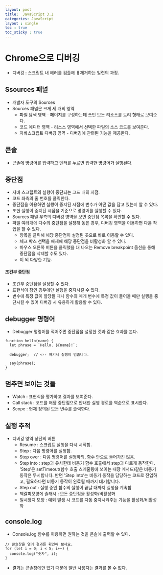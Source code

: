 ```yaml
---
layout: post
title:  JavaScript 3.1
categories: JavaScript
layout : single
toc : true 
toc_sticky : true
---
```


# Chrome으로 디버깅

- 디버깅 : 스크립트 내 에러를 검출해 ㅐ제거하는 일련의 과정.



## Ssources 패널

- 개발자 도구의 Sources
- Sources 패널은 크게 세 개의 영역
  - 파일 탐색 영역 - 페이지를 구성하는데 쓰인 모든 리소스를 트리 형태로 보여준다.
  - 코드 에디터 영역 - 리소스 영역에서 선택한 파일의 소스 코드를 보여준다.
  - 자바스크립트 디버깅 영역 - 디버깅에 관련된 기능을 제공한다.



## 콘솔

- 콘솔에 명령어를 입력하고 엔터를 누르면 입력한 명령어가 실행된다.



## 중단점

- 자바 스크립트의 실행이 중단되는 코드 내의 지점.
- 코드 좌측의 줄 번호를 클릭한다.
- 중단점을 이용하면 실행이 중지된 시점에 변수가 어떤 값을 담고 있는지 알 수 있다.
- 또한 실행이 중지된 시점을 기준으로 명령어를 실행할 수 있다.
- Sources 패널 우측의 디버깅 영역을 보면 중단점 목록을 확인할 수 있다.
- 파일 여러개에 다수의 중단점을 설정해 놓은 경우, 디버깅 영역을 이용하면 다음 작업을 할 수 있다.
  - 항목을 클릭해 해당 중단점이 설정된 곳으로 바로 이동할 수 있다.
  - 체크 박스 선택을 해제해 해당 중단점을 비활성화 할 수 있다.
  - 마우스 오른쪽 버튼을 클릭했을 대 나오는 Remove breakpoint 옵션을 통해 중단점을 삭제할 수도 있다.
  - 이 외 다양한 기능.



#### 조건부 중단점

- 조건부 중단점을 설정할 수 있다.
- 표현식이 참인 경우에만 실행을 중지시킬 수 있다.
- 변수에 특정 값이 할당될 때나 함수의 매개 변수에 특정 값이 들어올 때만 실행을 중단시킬 수 있어 디버깅 시 유용하게 활용할 수 있다.



## debugger 명령어

- Debugger 명령어를 적어주면 중단점을 설정한 것과 같은 효과를 본다.

```
function hello(name) {
  let phrase = `Hello, ${name}!`;

  debugger;  // <-- 여기서 실행이 멈춥니다.

  say(phrase);
}
```



## 멈추면 보이는 것들

- Watch : 표현식을 평가하고 결과를 보여준다.
- Call stack : 코드를 해당 중단점으로 안내한 실행 경로를 역순으로 표시한다.
- Scope : 현재 정의된 모든 변수를 출력한다.



## 실행 추적

- 디버깅 영역 상단의 버튼
  - Resume : 스크립트 실행을 다시 시작함.
  - Step : 다음 명령어를 실행함.
  - Step over : 다음 명령어를 실행하되, 함수 안으로 들어가진 않음.
  - Step into : step과 유사한데 비동기 함수 호출에서 step과 다르게 동작한다. 'Step’은 setTimeout(함수 호출 스케줄링에 쓰이는 내장 메서드)같은 비동기 동작은 무시합니다. 반면 'Step into’는 비동기 동작을 담당하는 코드로 진입하고, 필요하다면 비동기 동작이 완료될 때까지 대기합니다.
  - Step out : 실행 중인 함수의 실행이 끝날 대까지 실행을 계속함
  - 책갈피모양에 슬래시 : 모든 중단점을 활성화/비활성화
  - 일시정지 모양 : 예외 발생 시 코드를 자동 중지시켜주는 기능을 활성화/비활성화



## console.log

- Console.log 함수를 이용하면 원하는 것을 콘솔에 출력할 수 있다.

```
// 콘솔창을 열어 결과를 확인해 보세요.
for (let i = 0; i < 5; i++) {
  console.log("숫자", i);
}
```

- 결과는 콘솔창에만 있기 때문에 일반 사용자는 결과를 볼 수 없다.
